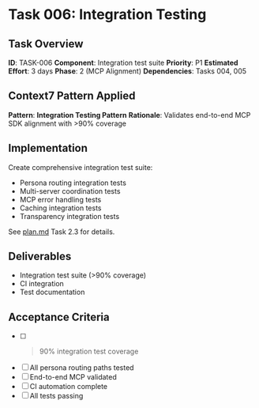 # Task 006: Integration Testing

## Task Overview
**ID**: TASK-006
**Component**: Integration test suite
**Priority**: P1
**Estimated Effort**: 3 days
**Phase**: 2 (MCP Alignment)
**Dependencies**: Tasks 004, 005

## Context7 Pattern Applied
**Pattern**: **Integration Testing Pattern**
**Rationale**: Validates end-to-end MCP SDK alignment with >90% coverage

## Implementation

Create comprehensive integration test suite:
- Persona routing integration tests
- Multi-server coordination tests
- MCP error handling tests
- Caching integration tests
- Transparency integration tests

See [plan.md](../plan.md) Task 2.3 for details.

## Deliverables
- Integration test suite (>90% coverage)
- CI integration
- Test documentation

## Acceptance Criteria
- [ ] >90% integration test coverage
- [ ] All persona routing paths tested
- [ ] End-to-end MCP validated
- [ ] CI automation complete
- [ ] All tests passing
